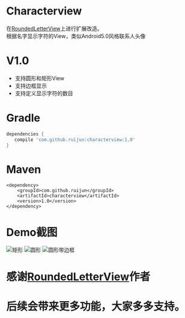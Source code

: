 # Characterview

在[RoundedLetterView](https://github.com/ruijun/RoundedLetterView)上进行扩展改造。  
根据名字显示字符的View，类似Android5.0风格联系人头像

V1.0
========
* 支持圆形和矩形View
* 支持边框显示
* 支持定义显示字符的数目

Gradle
========
```groovy
dependencies {
   compile 'com.github.ruijun:characterview:1.0'
}
```

Maven
========
```
<dependency>
    <groupId>com.github.ruijun</groupId>
    <artifactId>characterview</artifactId>
    <version>1.0</version>
</dependency>

```

Demo截图  
========
![矩形](/Screenshots/screenshot1.png) ![圆形](/Screenshots/screenshot2.png) ![圆形带边框](/Screenshots/screenshot3.png)  


感谢[RoundedLetterView](https://github.com/ruijun/RoundedLetterView)作者  
=====================================================
后续会带来更多功能，大家多多支持。
========================================================
